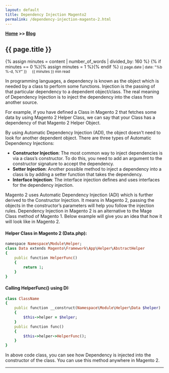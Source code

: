 ```yaml
---
layout: default
title: Dependency Injection Magento2
permalink: /dependency-injection-magento-2.html
---
```

**[Home](https://supravatm.github.io/) >> [Blog](/blogs.html)**

##  {{ page.title }}
{% assign minutes = content | number_of_words | divided_by: 160 %}
{% if minutes == 0 %}{% assign minutes = 1 %}{% endif %}
<small>
    <i class="fa-regular fa-calendar"></i> {{ page.date | date: "%b %-d, %Y" }}  &nbsp; &nbsp;
    <i class="fa-regular fa-clock"></i> {{ minutes }} min read
</small>

<p>In programming languages, a dependency is known as the object which is needed by a class to perform some functions. Injection is the passing of that particular dependency to a dependent object/class. The real meaning of Dependency Injection is to inject the dependency into the class from another source.</p>

<p>For example, if you have defined a Class in Magento 2 that fetches some data by using Magento 2 Helper Class, we can say that your Class has a dependency of that Magento 2 Helper Object.</p>

<p>By using Automatic Dependency Injection (ADI), the object doesn’t need to look for another dependent object. There are three types of Automatic Dependency Injections:</p>

* **Constructor Injection**: The most common way to inject dependencies is via a class’s constructor. To do this, you need to add an argument to the constructor signature to accept the dependency.
* **Setter Injection**: Another possible method to inject a dependency into a class is by adding a setter function that takes the dependency.
* **Interface Injection**: The interface injection defines and uses interfaces for the dependency injection.

<p>Magento 2 uses Automatic Dependency Injection (ADI) which is further derived to the Constructor Injection. It means in Magento 2, passing the objects in the constructor’s parameters will help you follow the injection rules. Dependency Injection in Magento 2 is an alternative to the Mage Class method of Magento 1. Below example will give you an idea that how it will look like in Magento 2.</p>

#### Helper Class in Magento 2 (Data.php):

```ruby
namespace Namespace\Module\Helper;
class Data extends Magento\Framework\App\Helper\AbstractHelper
{
    public function HelperFunc()
    {
        return 1;
    }
}
```

#### Calling HelperFunc() using DI:

```ruby
class ClassName
{
    public function __construct(Namespace\Module\Helper\Data $helper)
    {
        $this->helper = $helper;
    }
    public function func()
    {
        $this->helper->HelperFunc();
    }
}
```

<p>In above code class, you can see how Dependency is injected into the constructor of the class. You can use this method anywhere in Magento 2.</p>

_________________


